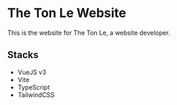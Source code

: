 # The Ton Le Website

This is the website for The Ton Le, a website developer.

## Stacks
- VueJS v3
- Vite
- TypeScript
- TailwindCSS
